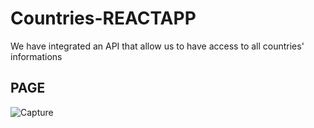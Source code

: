 # Countries-REACTAPP

We have integrated an API that allow us to have access to all countries' informations

## PAGE  
![Capture](https://user-images.githubusercontent.com/97252877/185503564-74a6bd03-0fa0-45c4-8b27-c2dc3964f6ca.PNG)
